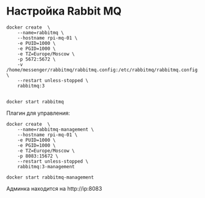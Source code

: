# Настройка Rabbit MQ

```
docker create  \
	--name=rabbitmq \
	--hostname rpi-mq-01 \
	-e PUID=1000 \
	-e PGID=1000 \
	-e TZ=Europe/Moscow \
	-p 5672:5672 \
	-v /home/messenger/rabbitmq/rabbitmq.config:/etc/rabbitmq/rabbitmq.config:ro \
	--restart unless-stopped \
	rabbitmq:3

	
docker start rabbitmq
```

Плагин для управления:

```
docker create  \
	--name=rabbitmq-management \
	--hostname rpi-mq-01 \
	-e PUID=1000 \
	-e PGID=1000 \
	-e TZ=Europe/Moscow \
	-p 8083:15672 \
	--restart unless-stopped \
	rabbitmq:3-management
	
docker start rabbitmq-management
```

Админка находится на http://ip:8083
